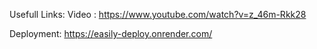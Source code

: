 Usefull Links:
Video : https://www.youtube.com/watch?v=z_46m-Rkk28

Deployment: https://easily-deploy.onrender.com/